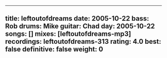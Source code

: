 
---
title: leftoutofdreams
date: 2005-10-22
bass:	Rob
drums:	Mike
guitar:	Chad
day: 2005-10-22
songs: []
mixes: [leftoutofdreams-mp3]
recordings: leftoutofdreams-313
rating: 4.0
best: false
definitive: false
weight: 0
---
